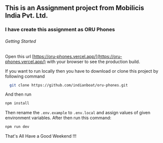 ## This is an Assignment project from Mobilicis India Pvt. Ltd.

### I have create this assignment as ORU Phones

###### Getting Started

Open this url [https://oru-phones.vercel.app/](https://oru-phones.vercel.app/) with your browser to see the production build.

If you want to run locally then you have to download or clone this project by following command

```bash
  git clone https://github.com/indianboat/oru-phones.git
```

And then run 

```bash
npm install
```

Then rename the `.env.example` to `.env.local` and assign values of given environment variables. After then run this command:


```bash
npm run dev
```

That's All
Have a Good Weekend !!!
